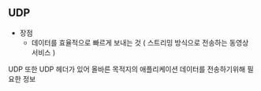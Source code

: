 ## UDP



- 장점
  - 데이터를 효율적으로 빠르게 보내는 것 ( 스트리밍 방식으로 전송하는 동영상 서비스 )



UDP 또한 UDP 헤더가 있어 올바른 목적지의 애플리케이션 데이터를 전송하기위해 필요한 정보